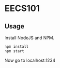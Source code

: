 # EECS101


## Usage

Install NodeJS and NPM.

```sh
npm install
npm start
```

Now go to localhost:1234

